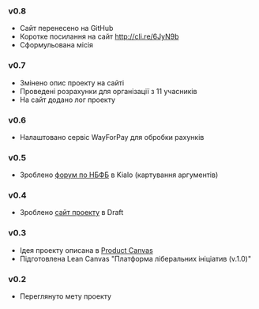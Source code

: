 ### v0.8

- Сайт перенесено на GitHub
- Коротке посилання на сайт http://cli.re/6JyN9b
- Сформульована місія

### v0.7

- Змінено опис проекту на сайті
- Проведені розрахунки для організації з 11 учасників
- На сайт додано лог проекту

### v0.6

- Налаштовано сервіс WayForPay для обробки рахунків

### v0.5

- Зроблено [форум по НБФБ](http://bit.ly/nbfb-ua) в Kialo (картування аргументів) 

### v0.4

- Зроблено [сайт проекту](http://bit.ly/ThPBDo) в Draft

### v0.3

- Ідея проекту описана в [Product Canvas](https://bmfiddle.com/f/#/c4Fv8)
- Підготовлена Lean Canvas "Платформа ліберальних ініціатив (v.1.0)"

### v0.2

- Переглянуто мету проекту
<!--stackedit_data:
eyJoaXN0b3J5IjpbLTc1MjA4NjkyMiwtMTY3MTAwMTk0MF19
-->